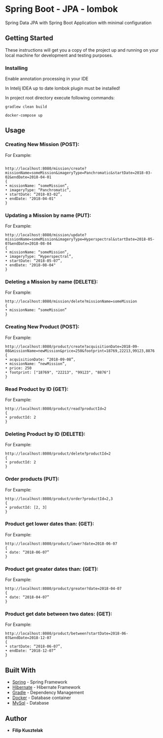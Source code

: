 # Spring Boot - JPA - lombok

Spring Data JPA with Spring Boot Application with minimal configuration

## Getting Started

These instructions will get you a copy of the project up and running on your local machine for development and testing purposes.

### Installing
Enable annotation processing in your IDE

In Intelij IDEA up to date lombok plugin must be installed!

In project root directory execute following commands:

```gradlew clean build```

```docker-compose up```

## Usage

### Creating New Mission (POST):

For Example:

```

http://localhost:8080/mission/create?missionName=someMission&imageryType=Panchromatic&startDate=2018-03-02&endDate=2018-04-01
{
• missionName: “someMission”,
• imageryType: “Panchromatic”,
• startDate: “2018-03-02”,
• endDate: "2018-04-01"
}
```

### Updating a Mission by name (PUT):

For Example:
```
http://localhost:8080/mission/update?missionName=someMission&imageryType=Hyperspectral&startDate=2018-05-07&endDate=2018-08-04
{
• missionName: “someMission”,
• imageryType: “Hyperspectral”,
• startDate: “2018-05-07”,
• endDate: "2018-08-04"
}
```

### Deleting a Mission by name (DELETE):

For Example:

```
http://localhost:8080/mission/delete?missionName=someMission
{
• missionName: “someMission”
}
```

### Creating New Product (POST):

For Example:

```
http://localhost:8080/product/create?acquisitionDate=2018-09-08&missionName=newMission&price=250&footprint=18769,22213,99123,8876
{
• acquisitionDate: “2018-09-08”,
• missionName: “newMission”,
• price: 250
• footprint: ["18769", "22213", "99123", "8876"]
}
```

### Read Product by ID (GET):

For Example:

```
http://localhost:8080/product/read?productId=2
{
• productId: 2
}
```

### Deleting Product by ID (DELETE):

For Example:

```
http://localhost:8080/product/delete?productId=2
{
• productId: 2
}
```

### Order products (PUT):

For Example:

```
http://localhost:8080/product/order?productId=2,3
{
• productId: [2, 3]
}
```

### Product get lower dates than: (GET):

For Example:

```
http://localhost:8080/product/lower?date=2018-06-07
{
• date: “2018-06-07”
}
```

### Product get greater dates than: (GET):

For Example:

```
http://localhost:8080/product/greater?date=2018-04-07
{
• date: “2018-04-07”
}
```

### Product get date between two dates: (GET):

For Example:

```
http://localhost:8080/product/between?startDate=2018-06-07&endDate=2018-12-07
{
• startDate: “2018-06-07”,
• endDate: “2018-12-07”
}
```

## Built With

* [Spring](https://spring.io/) - Spring Framework
* [Hibernate](http://hibernate.org/) - Hibernate Framework
* [Gradle](https://gradle.org/) - Dependency Management
* [Docker](https://www.docker.com/) - Database container
* [MySql](https://www.mysql.com/) - Database

## Author

* **Filip Kusztelak**


